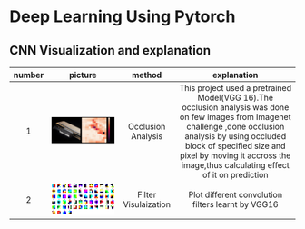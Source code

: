 # Deep Learning Using Pytorch
## CNN Visualization and explanation
| number | picture | method | explanation|
|:-----:|:----------:|:-------:|:-----------:|
|1|![GitHub Logo](https://github.com/rishab-gangwar/DeepLearning_using_Pytorch/blob/master/originalandocclusion.png)|Occlusion Analysis |This project used a pretrained Model(VGG 16).The occlusion analysis was done on few images from Imagenet challenge ,done occlusion analysis by using occluded block of specified size and pixel by moving it accross the image,thus calculating effect of it on prediction|
|2|![](https://github.com/rishab-gangwar/DeepLearning_using_Pytorch/blob/master/filterL1.png)|Filter Visulaization|Plot different convolution filters learnt by VGG16|
